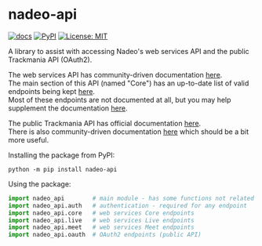 # nadeo-api

<!-- [![tests](https://github.com/ezio416/py416/actions/workflows/tests.yml/badge.svg)](https://github.com/ezio416/py-nadeo-api/actions) -->
[![docs](https://readthedocs.org/projects/nadeo-api/badge/?version=latest)](https://nadeo-api.readthedocs.io/en/latest/)
[![PyPI](https://badge.fury.io/py/nadeo-api.svg)](https://pypi.org/project/nadeo-api/)
[![License: MIT](https://img.shields.io/badge/License-MIT-yellow.svg)](https://opensource.org/licenses/MIT)

A library to assist with accessing Nadeo's web services API and the public Trackmania API (OAuth2).

The web services API has community-driven documentation [here](https://webservices.openplanet.dev/).\
The main section of this API (named "Core") has an up-to-date list of valid endpoints being kept [here](https://github.com/openplanet-nl/core-api-tracking).\
Most of these endpoints are not documented at all, but you may help supplement the documentation [here](https://github.com/openplanet-nl/nadeoapi-docs).

The public Trackmania API has official documentation [here](https://api.trackmania.com/doc).\
There is also community-driven documentation [here](https://webservices.openplanet.dev/oauth/reference) which should be a bit more useful.

Installing the package from PyPI:
```
python -m pip install nadeo-api
```

Using the package:
```py
import nadeo_api        # main module - has some functions not related to endpoints
import nadeo_api.auth   # authentication - required for any endpoint
import nadeo_api.core   # web services Core endpoints
import nadeo_api.live   # web services Live endpoints
import nadeo_api.meet   # web services Meet endpoints
import nadeo_api.oauth  # OAuth2 endpoints (public API)
```
